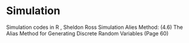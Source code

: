 # Simulation
Simulation codes in R , Sheldon Ross Simulation
Alies Method: (4.6) The Alias Method for Generating Discrete Random Variables (Page 60)
